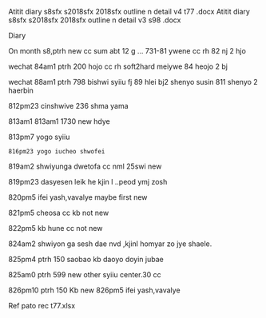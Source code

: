 Atitit diary s8sfx s2018sfx 2018sfx outline n detail v4 t77 .docx
Atitit diary s8sfx s2018sfx 2018sfx outline n detail v3 s98 .docx

Diary
  

On month s8,ptrh new cc  sum abt 12 g ...
 731-81  ywene cc rh 
82  nj 2 hjo

wechat	84am1	ptrh	200	hojo cc rh soft2hard meiywe
 84 heojo 2 bj 

 wechat	88am1	ptrh	798	bishwi syiiu fj
 89  hlei bj2 shenyo susin
811   shenyo 2 haerbin	

812pm23  cinshwive  236 shma yama



813am1 813am1	  1730 new  hdye 


813pm7  yogo syiiu


	816pm23 yogo iucheo shwofei  


819am2 shwiyunga dwetofa cc nml 25swi  new



819pm23   dasyesen leik he kjin l ..peod ymj zosh


820pm5 ifei yash,vavalye  maybe first new




821pm5 cheosa cc kb not new


822pm5  kb hune cc not new




824am2 shwiyon ga sesh dae nvd ,kjinl homyar zo jye shaele.



825pm4	ptrh	150	saobao kb daoyo doyin jubae


825am0	ptrh	599	new other syiiu center.30 cc 


826pm10	ptrh	150	Kb  new  826pm5 ifei yash,vavalye



Ref
pato rec t77.xlsx
